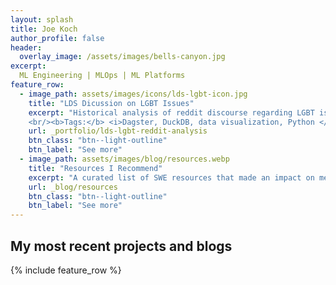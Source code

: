 ```yaml
---
layout: splash
title: Joe Koch
author_profile: false
header:
  overlay_image: /assets/images/bells-canyon.jpg
excerpt: 
  ML Engineering | MLOps | ML Platforms
feature_row:
  - image_path: assets/images/icons/lds-lgbt-icon.jpg
    title: "LDS Dicussion on LGBT Issues"
    excerpt: "Historical analysis of reddit discourse regarding LGBT issues on the LDS-related subreddits.
    <br/><b>Tags:</b> <i>Dagster, DuckDB, data visualization, Python </i>"
    url: _portfolio/lds-lgbt-reddit-analysis
    btn_class: "btn--light-outline" 
    btn_label: "See more"    
  - image_path: assets/images/blog/resources.webp
    title: "Resources I Recommend"
    excerpt: "A curated list of SWE resources that made an impact on me."
    url: _blog/resources
    btn_class: "btn--light-outline" 
    btn_label: "See more"  
---
```


## My most recent projects and blogs

{% include feature_row %}
